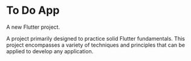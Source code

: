 # To Do App

A new Flutter project.

A project primarily designed to practice solid Flutter fundamentals. 
This project encompasses a variety of techniques and principles that can be applied to develop any application.
